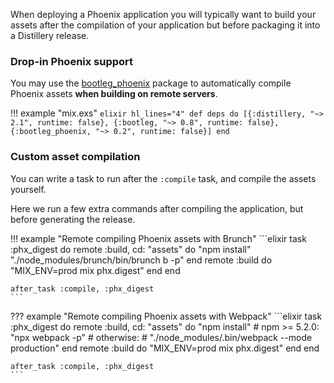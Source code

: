 
When deploying a Phoenix application you will typically want to build your assets after the compilation of your application but before packaging it into a Distillery release.


### Drop-in Phoenix support

You may use the [bootleg_phoenix](https://github.com/labzero/bootleg_phoenix) package to automatically compile Phoenix assets **when building on remote servers**.

!!! example "mix.exs"
    ```elixir hl_lines="4"
    def deps do
      [{:distillery, "~> 2.1", runtime: false},
       {:bootleg, "~> 0.8", runtime: false},
       {:bootleg_phoenix, "~> 0.2", runtime: false}]
    end
    ```

### Custom asset compilation

You can write a task to run after the `:compile` task, and compile the assets yourself.

Here we run a few extra commands after compiling the application, but before generating the release.

!!! example "Remote compiling Phoenix assets with Brunch"
    ```elixir
    task :phx_digest do
      remote :build, cd: "assets" do
        "npm install"
        "./node_modules/brunch/bin/brunch b -p"
      end
      remote :build do
        "MIX_ENV=prod mix phx.digest"
      end
    end

    after_task :compile, :phx_digest
    ```

??? example "Remote compiling Phoenix assets with Webpack"
    ```elixir
    task :phx_digest do
      remote :build, cd: "assets" do
        "npm install"
        # npm >= 5.2.0:
        "npx webpack -p"
        # otherwise:
        # "./node_modules/.bin/webpack --mode production"
      end
      remote :build do
        "MIX_ENV=prod mix phx.digest"
      end
    end

    after_task :compile, :phx_digest
    ```
